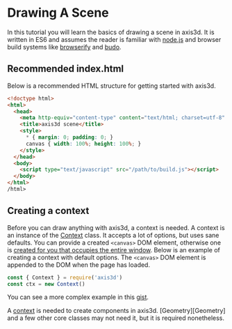 Drawing A Scene
===============

In this tutorial you will learn the basics of drawing a scene in axis3d.
It is written in ES6 and assumes the reader is familiar with [node.js][nodejs]
and browser build systems like [browserify][browserify] and [budo][budo].

## Recommended index.html

Below is a recommended HTML structure for getting started with axis3d. 

```html
<!doctype html>
<html>
  <head>
    <meta http-equiv="content-type" content="text/html; charset=utf-8" />
    <title>axis3d scene</title>
    <style>
      * { margin: 0; padding: 0; }
      canvas { width: 100%; height: 100%; }
    </style>
  </head>
  <body>
    <script type="text/javascript" src="/path/to/build.js"></script>
  </body>
</html>
/html>
```

## Creating a context

Before you can draw anything with axis3d, a context is needed. A context
is an instance of the [Context][Context] class. It accepts a lot of
options, but uses sane defaults. You can provide a created `<canvas>`
DOM element, otherwise one is [created for you that occupies the entire
window][regl-fullscreen-canvas]. Below is an example of creating a
context with default options. The `<canvas>` DOM element is appended to
the DOM when the page has loaded.

```js
const { Context } = require('axis3d')
const ctx = new Context()
```

You can see a more complex example in this [gist][gist-creating-a-context].

A [context][Context] is needed to create components in axis3d.
[Geometry][Geometry] and a few other core classes may not need it, but
it is required nonetheless.

##


[gist-creating-a-context]: http://requirebin.com/?gist=01d2865679aec9ba3bb75d75806d712c

[regl-fullscreen-canvas]: https://github.com/regl-project/regl/blob/gh-pages/API.md#as-a-fullscreen-canvas
[browserify]: https://github.com/substack/node-browserify
[nodejs]: https://github.com/nodejs/node
[budo]: https://github.com/mattdesl/budo

[Context]: tbd
